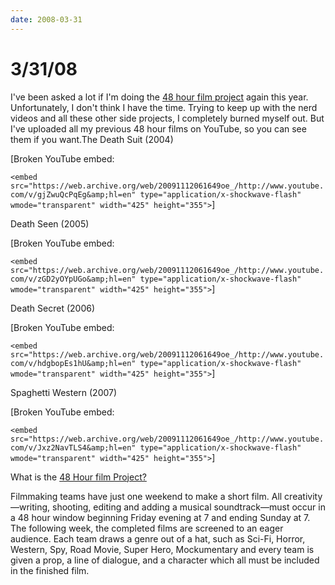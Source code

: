 ```yaml
---
date: 2008-03-31
---
```

# 3/31/08

I've been asked a lot if I'm doing the [48 hour film project](https://web.archive.org/web/20091112061649/http://48hourfilm.com/) again this year. Unfortunately, I don't think I have the time. Trying to keep up with the nerd videos and all these other side projects, I completely burned myself out. But I've uploaded all my previous 48 hour films on YouTube, so you can see them if you want.The Death Suit (2004)

[Broken YouTube embed:

`<embed src="https://web.archive.org/web/20091112061649oe_/http://www.youtube.com/v/gjZwuQcPqEg&amp;hl=en" type="application/x-shockwave-flash" wmode="transparent" width="425" height="355">`]

Death Seen (2005)

[Broken YouTube embed: 

`<embed src="https://web.archive.org/web/20091112061649oe_/http://www.youtube.com/v/zGD2yOYpUGo&amp;hl=en" type="application/x-shockwave-flash" wmode="transparent" width="425" height="355">`]

Death Secret (2006)

[Broken YouTube embed: 

`<embed src="https://web.archive.org/web/20091112061649oe_/http://www.youtube.com/v/hdgbopEs1hU&amp;hl=en" type="application/x-shockwave-flash" wmode="transparent" width="425" height="355">`]

Spaghetti Western (2007)

[Broken YouTube embed:

`<embed src="https://web.archive.org/web/20091112061649oe_/http://www.youtube.com/v/Jxz2NavTLS4&amp;hl=en" type="application/x-shockwave-flash" wmode="transparent" width="425" height="355">`]

What is the [48 Hour film Project?](https://web.archive.org/web/20091112061649/http://48hourfilm.com/)

Filmmaking teams have
just one weekend to make a short film.
All creativity—writing, shooting,
editing and adding a musical
soundtrack—must occur in a 48 hour
window beginning Friday evening at
7 and ending Sunday at 7. The
following week, the completed films
are screened to an eager audience.
Each team draws a genre out of a hat,
such as Sci-Fi, Horror, Western, Spy,
Road Movie, Super Hero, Mockumentary
and every team is given a prop, a line of
dialogue, and a character which all must
be included in the finished film.
